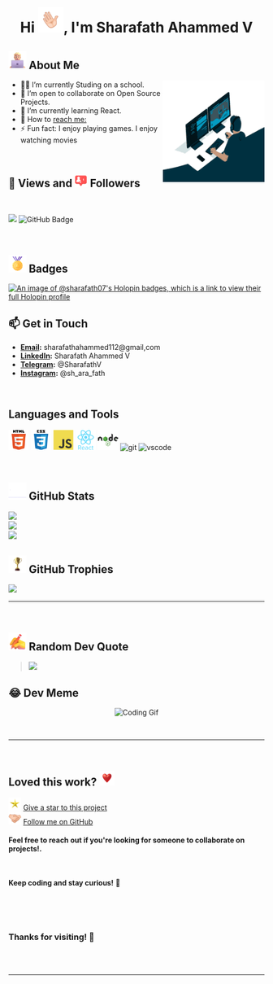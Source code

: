 <!--<p align="center"><img src="./assets/webdeveloper.jpg" height="250"></p>-->
<h1 align="center">Hi <img src="wave.webp" width="50">, I'm Sharafath Ahammed V</h1>

## <img src="./assets/technologist-medium-light-skin-tone.png" width="35"/> About Me

<img alt="coding" align="right" width="200" src="./assets/dev_animado.gif"/>

- 👨‍💻 I’m currently Studing on a school.
- 🤝 I’m open to collaborate on Open Source Projects.
- 🌱 I’m currently learning React.
- 📧 How to [reach me: ](mailto:sharafathahammed112@gmail.com)
- ⚡ Fun fact: I enjoy playing games. I enjoy watching movies
<br/>

## 👀 Views and <img src="./assets/followers2.gif" width="25"/>  Followers
<br />
<p>  
    <img src="https://komarev.com/ghpvc/?username=sharafath07">
  <img src="https://img.shields.io/github/followers/sharafath07?label=Followers&style=social" alt="GitHub Badge">
</p>

<br/>

## <img src="./assets/badge3.gif" width="35"/> Badges

[![An image of @sharafath07's Holopin badges, which is a link to view their full Holopin profile](https://holopin.me/sharafath07)](https://holopin.io/@sharafath07)

<!--## <img src="./assets/social.gif" width="35"/> Socials

<p >
  <a href="https://twitter.com/" target="_blank"><img src="https://img.icons8.com/fluent/48/000000/twitter.png"/></a>
  <a href="https://www.linkedin.com/in/muhammed-shamil-65878227a/" target="_blank"><img src="https://img.icons8.com/fluency/1x/linkedin.png"/></a>
  <a href="https://www.instagram.com/" target="_blank"><img src="https://img.icons8.com/fluent/48/000000/instagram-new.png"/></a>
</p>

<br>-->

## 📫 Get in Touch

- **[Email](mailto:sharafathahammed112@gmail.com):** sharafathahammed112@gmail,com
- **[LinkedIn](https://www.linkedin.com):** Sharafath Ahammed V
- **[Telegram](https://t.me/SharafathV):** @SharafathV
- **[Instagram](https://www.instagram.com/sh__ara__fath/):** @sh_ara_fath

<br>

##  Languages and Tools

<p > 
  <img src="https://raw.githubusercontent.com/devicons/devicon/master/icons/html5/html5-original-wordmark.svg" alt="html5" width="40" height="40"/>
  <img src="https://raw.githubusercontent.com/devicons/devicon/master/icons/css3/css3-original-wordmark.svg" alt="css3" width="40" height="40"/>
  <img src="https://raw.githubusercontent.com/devicons/devicon/master/icons/javascript/javascript-original.svg" alt="javascript" width="40" height="40"/>
  <!--<img src="https://raw.githubusercontent.com/devicons/devicon/master/icons/php/php-original.svg" alt="php" width="40" height="40"/>-->
  <!--<img src="https://raw.githubusercontent.com/devicons/devicon/master/icons/python/python-original.svg" alt="python" width="40" height="40"/>-->
  <img src="https://raw.githubusercontent.com/devicons/devicon/master/icons/react/react-original-wordmark.svg" alt="react" width="40" height="40"/>
  <!--<img src="https://raw.githubusercontent.com/devicons/devicon/master/icons/vuejs/vuejs-original-wordmark.svg" alt="vuejs" width="40" height="40"/>-->
  <img src="https://raw.githubusercontent.com/devicons/devicon/master/icons/nodejs/nodejs-original-wordmark.svg" alt="nodejs" width="40" height="40"/>
  <!--<img src="https://raw.githubusercontent.com/devicons/devicon/master/icons/express/express-original-wordmark.svg" alt="express" width="40" height="40"/>-->
  <!--<img src="https://raw.githubusercontent.com/devicons/devicon/master/icons/laravel/laravel-plain-wordmark.svg" alt="laravel" width="40" height="40"/>-->
  <!--<img src="./assets/Tailwind_CSS.png" alt="tailwindcss" width="40" height="40"/>-->
  <!--<img src="https://raw.githubusercontent.com/devicons/devicon/master/icons/fastapi/fastapi-original-wordmark.svg" alt="fastapi" width="40" height="40"/>-->
  <!--<img src="https://raw.githubusercontent.com/devicons/devicon/master/icons/flask/flask-original-wordmark.svg" alt="flask" width="40" height="40"/>-->
  <img src="https://www.vectorlogo.zone/logos/git-scm/git-scm-icon.svg" alt="git" width="40" height="40"/>
  <img src="https://img.icons8.com/color/48/000000/visual-studio-code-2019.png" alt="vscode" width="40" height="40"/>
  <!--<img src="https://www.vectorlogo.zone/logos/docker/docker-icon.svg" alt="docker" width="40" height="40"/>-->
  <!-- Add more icons for your tools -->
</p>


<br>

## <img src="./stats.webp" width="35"/> GitHub Stats

<p >
  <img src="https://github-readme-stats-sigma-five.vercel.app/api?username=sharafath07&theme=dark&hide_border=true&include_all_commits=false&count_private=true"><br/>
  <img src="https://github-readme-streak-stats.herokuapp.com/?user=sharafath07&theme=dark&hide_border=true"><br/>
  <img src="https://github-readme-stats-sigma-five.vercel.app/api/top-langs/?username=sharafath07&theme=dark&hide_border=true&include_all_commits=false&count_private=true&layout=compact">
</p>

## <img src="./trophy2.webp" width="35"/> GitHub Trophies

<p >
  <img src="https://github-profile-trophy.vercel.app/?username=sharafath07&theme=dark_dimmed&no-frame=false&no-bg=true&margin-w=4">
</p>

---

<br>

## <img src="./writing.webp" width="35"/> Random Dev Quote

>![](https://quotes-github-readme.vercel.app/api?type=horizontal&theme=dark)

## 😂  Dev Meme

<p align="center"><img src="https://media.giphy.com/media/USV0ym3bVWQJJmNu3N/giphy.gif" alt="Coding Gif"/></p>

<br />

---

<br>

## Loved this work? <img src="./assets/red heart.gif" width="30">

  <img src="/star.webp" width="25"/> [Give a star to this project](https://github.com/sharafath07/sharafath07) <br/>
  <img src="/shake.webp" width="25"/> [Follow me on GitHub](https://github.com/sharafath07)<br/>
  <!--<img src="assets/Hot%20Beverage.png" width="25"/>-->   
  <!--[Buy me a coffee](https://www.buymeacoffee.com/shamilzamil007) (Tired of coding fuel)-->

#### Feel free to reach out if you're looking for someone to collaborate on projects!.  

<br>

**Keep coding and stay curious!** 🚀

<br><br><br>

### Thanks for visiting! 🥰

<br><br>

---

